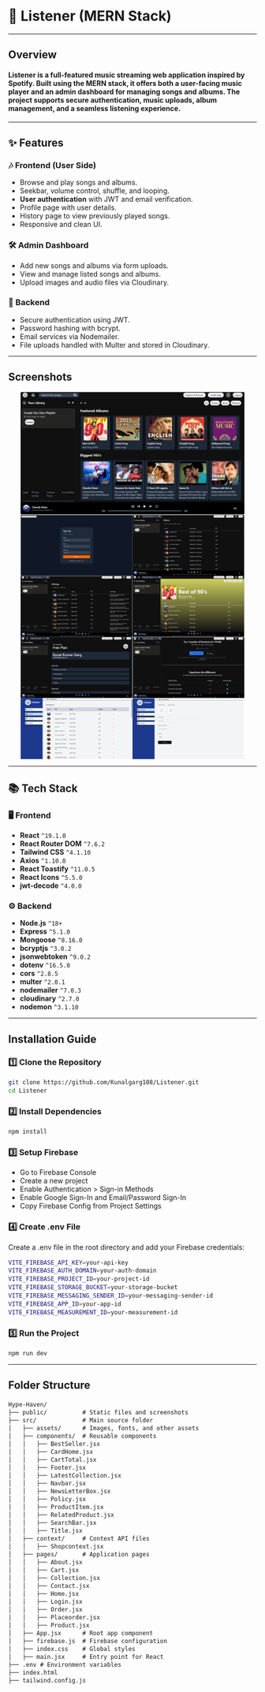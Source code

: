 ﻿# 🎵 Listener (MERN Stack)
---
## Overview

#### **Listener** is a full-featured music streaming web application inspired by Spotify. Built using the **MERN** stack, it offers both a user-facing music player and an admin dashboard for managing songs and albums. The project supports secure authentication, music uploads, album management, and a seamless listening experience.

---

## ✨ Features
### 🎶 Frontend (User Side)
- Browse and play songs and albums.
- Seekbar, volume control, shuffle, and looping.
- **User authentication** with JWT and email verification.
- Profile page with user details.
- History page to view previously played songs.
- Responsive and clean UI.

### 🛠️ Admin Dashboard
- Add new songs and albums via form uploads.
- View and manage listed songs and albums.
- Upload images and audio files via Cloudinary.

### 📡 Backend
- Secure authentication using JWT.
- Password hashing with bcrypt.
- Email services via Nodemailer.
- File uploads handled with Multer and stored in Cloudinary.

---

## Screenshots
<div style="display: flex; flex-wrap: wrap; justify-content: center;">
    <img src="images/image1.png" width="90%">
  <img src="images/image7.png" width="45%">
  <img src="images/image6.png" width="45%">
  <img src="images/image5.png" width="45%">
  <img src="images/image4.png" width="45%">
  <img src="images/image3.png" width="45%">
  <img src="images/image2.png" width="45%">
  <img src="images/image9.png" width="45%">
  <img src="images/image8.png" width="45%">
</div>

---
## 📚 Tech Stack

### 🖥️ Frontend
- **React** `^19.1.0`
- **React Router DOM** `^7.6.2`
- **Tailwind CSS** `^4.1.10`
- **Axios** `^1.10.0`
- **React Toastify** `^11.0.5`
- **React Icons** `^5.5.0`
- **jwt-decode** `^4.0.0`

### ⚙️ Backend
- **Node.js** `^18+`
- **Express** `^5.1.0`
- **Mongoose** `^8.16.0`
- **bcryptjs** `^3.0.2`
- **jsonwebtoken** `^9.0.2`
- **dotenv** `^16.5.0`
- **cors** `^2.8.5`
- **multer** `^2.0.1`
- **nodemailer** `^7.0.3`
- **cloudinary** `^2.7.0`
- **nodemon** `^3.1.10`

 ---
 
##  Installation Guide 
### 1️⃣ Clone the Repository  
```sh
git clone https://github.com/Kunalgarg108/Listener.git
cd Listener
```

### 2️⃣ Install Dependencies  
```sh
npm install
```

### 3️⃣ Setup Firebase
- Go to Firebase Console
- Create a new project
- Enable Authentication > Sign-in Methods
- Enable Google Sign-In and Email/Password Sign-In
- Copy Firebase Config from Project Settings


### 4️⃣ Create .env File
Create a .env file in the root directory and add your Firebase credentials:
```sh
VITE_FIREBASE_API_KEY=your-api-key
VITE_FIREBASE_AUTH_DOMAIN=your-auth-domain
VITE_FIREBASE_PROJECT_ID=your-project-id
VITE_FIREBASE_STORAGE_BUCKET=your-storage-bucket
VITE_FIREBASE_MESSAGING_SENDER_ID=your-messaging-sender-id
VITE_FIREBASE_APP_ID=your-app-id
VITE_FIREBASE_MEASUREMENT_ID=your-measurement-id

```
### 5️⃣ Run the Project
```sh
npm run dev
```


---
## Folder Structure
```
Hype-Haven/
├── public/          # Static files and screenshots
├── src/             # Main source folder
│   ├── assets/      # Images, fonts, and other assets
│   ├── components/  # Reusable components
│   │   ├── BestSeller.jsx
│   │   ├── CardHome.jsx
│   │   ├── CartTotal.jsx
│   │   ├── Footer.jsx
│   │   ├── LatestCollection.jsx
│   │   ├── Navbar.jsx
│   │   ├── NewsLetterBox.jsx
│   │   ├── Policy.jsx
│   │   ├── ProductItem.jsx
│   │   ├── RelatedProduct.jsx
│   │   ├── SearchBar.jsx
│   │   ├── Title.jsx
│   ├── context/     # Context API files
│   │   ├── Shopcontext.jsx
│   ├── pages/       # Application pages
│   │   ├── About.jsx
│   │   ├── Cart.jsx
│   │   ├── Collection.jsx
│   │   ├── Contact.jsx
│   │   ├── Home.jsx
│   │   ├── Login.jsx
│   │   ├── Order.jsx
│   │   ├── Placeorder.jsx
│   │   ├── Product.jsx
│   ├── App.jsx      # Root app component
│   ├── firebase.js  # Firebase configuration
│   ├── index.css    # Global styles
│   ├── main.jsx     # Entry point for React
├── .env # Environment variables
├── index.html
├── tailwind.config.js

```
